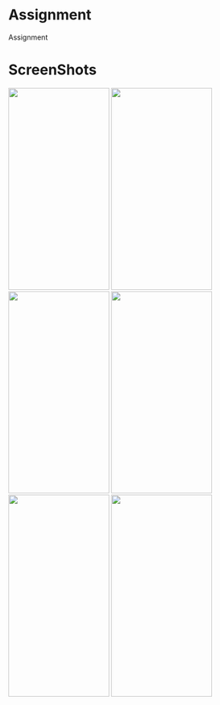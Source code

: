 # Assignment
Assignment

# ScreenShots

<img src="https://user-images.githubusercontent.com/86295742/238133863-aeb4c1d1-6c4b-4769-99a6-ada8d7dba2a9.jpg" width="200" height="400" /> <img src="https://user-images.githubusercontent.com/86295742/238134047-0c41c4a3-e895-4bbd-b727-8dd9dedf5377.jpg" width="200" height="400" /> <img src="https://user-images.githubusercontent.com/86295742/238134101-6459e440-02a5-4e88-90ea-9bb74e04643e.jpg" width="200" height="400" /> <img src="https://user-images.githubusercontent.com/86295742/238134161-d20bf863-514b-4f10-b7fa-a5dd891e0132.jpg" width="200" height="400" /> <img src="https://user-images.githubusercontent.com/86295742/238134201-f3f8c21b-d120-433c-859f-bef46035f43f.jpg" width="200" height="400" /> <img src="https://user-images.githubusercontent.com/86295742/238134249-657a5e9c-a3c6-485a-88a3-34844ec59f95.jpg" width="200" height="400" />


